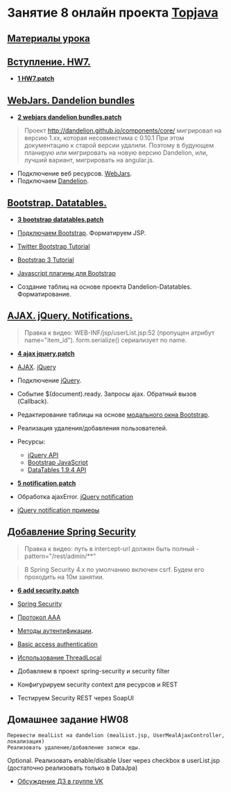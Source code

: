 # Занятие 8 онлайн проекта <a href="http://javawebinar.ru/topjava/">Topjava</a>

## <a href="https://drive.google.com/open?id=0B9Ye2auQ_NsFfkpMd2UyWjBsc2JsSE4tRDFkU3BvMktFQkhUN1J6VExxSUUzOHlSR0RhNm8">Материалы урока</a>

## <a href="https://drive.google.com/open?id=0B9Ye2auQ_NsFVUFIeHVZdHNRUU0">Вступление. HW7.</a>
-  **<a href="https://drive.google.com/open?id=0B9Ye2auQ_NsFWDRoLWYxVGEzZDQ">1 HW7.patch</a>**


##  <a href="https://drive.google.com/open?id=0B9Ye2auQ_NsFVUFIeHVZdHNRUU0">WebJars. Dandelion bundles</a>
-  **<a href="https://drive.google.com/open?id=0B9Ye2auQ_NsFdk1VaGR0SlVEYXM">2 webjars dandelion bundles.patch</a>**
>  Проект http://dandelion.github.io/components/core/ мигрировал на версию 1.xx, которая несовместима с 0.10.1
>  При этом документацию к старой версии удалили. Поэтому в будующем планирую или мигрировать на новую версию Dandelion,
>  или, лучший вариант, мигрировать на angular.js.      

-  Подключение веб ресурсов. <a href="http://www.webjars.org/">WebJars</a>.
-  Подключаем <a href="http://dandelion.github.io">Dandelion</a>.

##  <a href="https://drive.google.com/open?id=0B9Ye2auQ_NsFalh3bjhwZjJnZDg">Bootstrap. Datatables.</a>
-  **<a href="https://drive.google.com/open?id=0B9Ye2auQ_NsFcF9LbnItaTJvM0k">3 bootstrap datatables.patch</a>**

-  <a href="http://getbootstrap.com/getting-started/">Подключаем Bootstrap</a>. Форматируем JSP.
-  <a href="http://www.tutorialrepublic.com/twitter-bootstrap-tutorial/">Twitter Bootstrap Tutorial</a>
-  <a href="http://www.w3schools.com/bootstrap/">Bootstrap 3 Tutorial</a>
-  <a href="http://bootstrap-ru.com/203/javascript.php">Javascript плагины для Bootstrap</a>
-  Создание таблиц на основе проекта Dandelion-Datatables. Форматирование.

##  <a href="https://drive.google.com/open?id=0B9Ye2auQ_NsFX0VoMU9JYW5zN0E">AJAX. jQuery. Notifications.</a>
>  Правка к видео: WEB-INF/jsp/userList.jsp:52 (пропущен атрибут name="item_id"). 
>  form.serialize() сериализует по name.  

-  **<a href="https://drive.google.com/open?id=0B9Ye2auQ_NsFbDhfdURJbDBQV28">4 ajax jquery.patch</a>**

-  <a href="https://ru.wikipedia.org/wiki/AJAX">AJAX</a>. <a href="https://ru.wikipedia.org/wiki/JQuery">jQuery</a>
-  Подключение <a href="http://jquery.com/">jQuery</a>.
-  Событие $(document).ready. Запросы ajax. Обратный вызов (Callback).
-  Редактирование таблицы на основе <a href="http://getbootstrap.com/javascript/#modals">модального окна Bootstrap</a>. 
-  Реализация удаления/добавления пользователей.
-  Ресурсы:
    -  <a href="http://api.jquery.com/">jQuery API</a>
    -  <a href="http://getbootstrap.com/javascript/">Bootstrap JavaScript</a>
    -  <a href="http://legacy.datatables.net/ref">DataTables 1.9.4 API</a>

-  **<a href="https://drive.google.com/open?id=0B9Ye2auQ_NsFSkhldmMxSUtJdnc">5 notification.patch</a>**
-  Обработка ajaxError. <a href="http://ned.im/noty/">jQuery notification</a>
-  <a href="http://ruseller.com/adds/adds2561/example/">jQuery notification примеры</a>


##  <a href="https://drive.google.com/open?id=0B9Ye2auQ_NsFRVkzcFMwc0hrYmM">Добавление Spring Security</a>  
>  Правка к видео: путь в intercept-url должен быть полный - pattern="/rest/admin/**"

>  В Spring Security 4.x по умолчанию включен csrf. Будем его проходить на 10м занятии.  

-  **<a href="https://drive.google.com/open?id=0B9Ye2auQ_NsFZTlOTXAyX2ZCSEU">6 add security.patch</a>**

-  <a href="http://projects.spring.io/spring-security/">Spring Security</a>

-  <a href="https://ru.wikipedia.org/wiki/Протокол_AAA">Протокол AAA</a>
-  <a href="https://ru.wikipedia.org/wiki/Аутентификация_в_Интернете">Методы аутентификации</a>.
-  <a href="https://en.wikipedia.org/wiki/Basic_access_authentication">Basic access authentication</a>

-  <a href="http://articles.javatalks.ru/articles/17">Использование ThreadLocal</a>

-  Добавляем в проект spring-security и security filter
-  Конфигурируем security context для ресурсов и REST
-  Тестируем Security REST через SoapUI

## Домашнее задание HW08
    Перевести mealList на dandelion (mealList.jsp, UserMealAjaxController, локализация)
    Реализовать удаление/добавление записи еды.

Optional.
    Реализовать enable/disable User через checkbox в userList.jsp (достаточно реализовать только в DataJpa)
    
-  <a href="https://vk.com/topic-88584431_31711302">Обсуждение ДЗ в группе VK</a>
